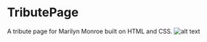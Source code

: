 # TributePage
A tribute page for Marilyn Monroe</b> built on HTML and CSS.
![alt text](https://i.ibb.co/nm71HHh/tributepage.png)
